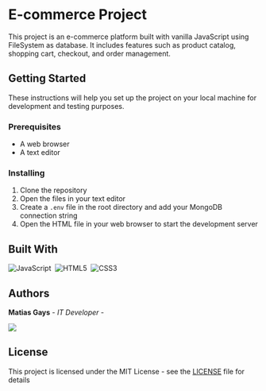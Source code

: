 # E-commerce Project

This project is an e-commerce platform built with vanilla JavaScript using FileSystem as database. It includes features such as product catalog, shopping cart, checkout, and order management.

## Getting Started

These instructions will help you set up the project on your local machine for development and testing purposes.

### Prerequisites

- A web browser
- A text editor

### Installing

1. Clone the repository
2. Open the files in your text editor
3. Create a `.env` file in the root directory and add your MongoDB connection string
4. Open the HTML file in your web browser to start the development server

## Built With

![JavaScript](https://img.shields.io/badge/JavaScript-F7DF1E?style=for-the-badge&logo=JavaScript&logoColor=black)&nbsp;
![HTML5](https://img.shields.io/badge/HTML5-302683?style=for-the-badge&logo=HTML5&logoColor=white)&nbsp;
![CSS3](https://img.shields.io/badge/CSS3-1572B6?style=for-the-badge&logo=CSS3&logoColor=white)&nbsp;

## Authors

**Matias Gays** - *IT Developer* - 

<a href="https://github.com/matiasgays"><img src="https://img.shields.io/badge/GitHub-181717?style=for-the-badge&logo=GitHub&logoColor=white"/></a>


## License

This project is licensed under the MIT License - see the [LICENSE](LICENSE) file for details


